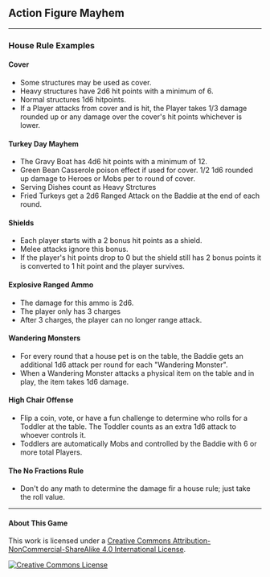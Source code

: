 ## Action Figure Mayhem

___

### House Rule Examples

#### Cover
* Some structures may be used as cover. 
* Heavy structures have 2d6 hit points with a minimum of 6.
* Normal structures 1d6 hitpoints. 
* If a Player attacks from cover and is hit, the Player takes 1/3 damage rounded up or any damage over the cover's hit points whichever is lower. 
        
#### Turkey Day Mayhem
* The Gravy Boat has 4d6 hit points with a minimum of 12.
* Green Bean Casserole poison effect if used for cover. 1/2 1d6 rounded up damage to Heroes or Mobs per to round of cover. 
* Serving Dishes count as Heavy Strctures
* Fried Turkeys get a 2d6 Ranged Attack on the Baddie at the end of each round. 
           
#### Shields
* Each player starts with a 2 bonus hit points as a shield.
* Melee attacks ignore this bonus.
* If the player's hit points drop to 0 but the shield still has 2 bonus points it is converted to 1 hit point and the player survives. 

#### Explosive Ranged Ammo
* The damage for this ammo is 2d6. 
* The player only has 3 charges
* After 3 charges, the player can no longer range attack.

#### Wandering Monsters
* For every round that a house pet is on the table, the Baddie gets an additional 1d6 attack per round for each "Wandering Monster".
* When a Wandering Monster attacks a physical item on the table and in play, the item takes 1d6 damage. 

#### High Chair Offense
* Flip a coin, vote, or have a fun challenge to determine who rolls for a Toddler at the table. The Toddler counts as an extra 1d6 attack to whoever controls it. 
* Toddlers are automatically Mobs and controlled by the Baddie with 6 or more total Players. 

#### The No Fractions Rule
* Don't do any math to determine the damage fir a house rule; just take the roll value. 


           

---

#### About This Game
This work is licensed under a [Creative Commons Attribution-NonCommercial-ShareAlike 4.0 International License](http://creativecommons.org/licenses/by-nc-sa/4.0/).

[![Creative Commons License](https://i.creativecommons.org/l/by-nc-sa/4.0/88x31.png)](http://creativecommons.org/licenses/by-nc-sa/4.0/)  

